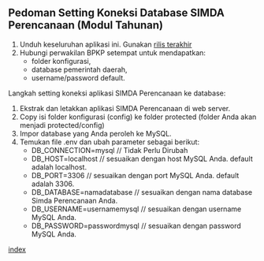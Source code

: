 ## Pedoman Setting Koneksi Database SIMDA Perencanaan (Modul Tahunan)

1. Unduh keseluruhan aplikasi ini. Gunakan [rilis terakhir](https://github.com/simda-id/simcan/releases)
2. Hubungi perwakilan BPKP setempat untuk mendapatkan:
   - folder konfigurasi, 
   - database pemerintah daerah, 
   - username/password default.

Langkah setting koneksi aplikasi SIMDA Perencanaan ke database:

1. Ekstrak dan letakkan aplikasi SIMDA Perencanaan di web server.
2. Copy isi folder konfigurasi (config) ke folder protected (folder Anda akan menjadi protected/config)
3. Impor database yang Anda peroleh ke MySQL.
4. Temukan file .env dan ubah parameter sebagai berikut:
   - DB_CONNECTION=mysql // Tidak Perlu Dirubah
   - DB_HOST=localhost	// sesuaikan dengan host MySQL Anda. default adalah localhost.
   - DB_PORT=3306 // sesuaikan dengan port MySQL Anda. default adalah 3306.
   - DB_DATABASE=namadatabase // sesuaikan dengan nama database Simda Perencanaan Anda.
   - DB_USERNAME=usernamemysql // sesuaikan dengan username MySQL Anda.
   - DB_PASSWORD=passwordmysql // sesuaikan dengan password MySQL Anda. 

[index](index.md)